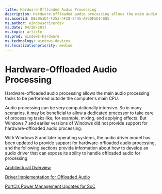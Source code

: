 ```yaml
---
title: Hardware-Offloaded Audio Processing
description: Hardware-offloaded audio processing allows the main audio processing tasks to be performed outside the computer's main CPU.
ms.assetid: DB20A1D4-F253-4FC0-8445-A92DF5D14605
ms.author: windowsdriverdev
ms.date: 04/20/2017
ms.topic: article
ms.prod: windows-hardware
ms.technology: windows-devices
ms.localizationpriority: medium
---
```


# <span id="audio.hardware-offloaded_audio_processing"></span>Hardware-Offloaded Audio Processing


Hardware-offloaded audio processing allows the main audio processing tasks to be performed outside the computer's main CPU.

Audio processing can be very computationally intensive. So in many scenarios, it may be beneficial to allow a dedicated processor to take care of processing tasks like, for example, mixing, and applying effects. But Windows 7 and earlier versions of Windows did not provide support for hardware-offloaded audio processing.

With Windows 8 and later operating systems, the audio driver model has been updated to provide support for hardware-offloaded audio processing, and the following sections provide information about how to develop an audio driver that can expose its ability to handle offloaded audio for processing.

[Architectural Overview](architectural-overview.md)

[Driver Implementation for Offloaded Audio](driver-implementation-for-offloaded-audio.md)

[PortCls Power Management Updates for SoC](portcls-power-management-updates-for-soc.md)

 

 




